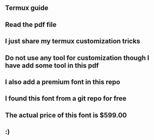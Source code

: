 ## Termux guide 
## Read the pdf file 
## I just share my termux customization tricks 
## Do not use any tool for customization though I have add some tool in this pdf 
## I also add a premium font in this repo
## I found this font from a git repo for free 
## The actual price of this font is $599.00 
## :)
